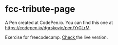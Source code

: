 # fcc-tribute-page
A Pen created at CodePen.io. You can find this one at https://codepen.io/dgrskovic/pen/YrGLrM.

Exercise for freecodecamp. <a href="https://dgrskovic.github.io/fcc-tribute-page">Check </a>the live version.
